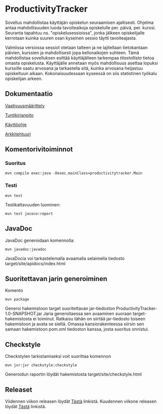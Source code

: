 # ProductivityTracker

Sovellus mahdollistaa käyttäjän opiskelun seuraamisen ajallisesti. Ohjelma antaa mahdollisuuden luoda tavoiteaikoja opiskelulle per. päivä, per. kurssi. Seuranta tapahtuu ns. "opiskelusessioissa", jonka jälkeen opiskelijalle kerrotaan kuinka suuren osan kyseinen sessio täytti tavoiteajasta.

Valmiissa versiossa sessiot otetaan talteen ja ne lajitellaan tietokantaan päivien, kurssien ja mahdollisesti jopa kellonaikojen suhteen. Tämä mahdollistaa sovelluksen esittää käyttäjälleen tarkempaa *tilastollista* tietoa omasta opiskelusta. Käyttäjälle annetaan myös mahdollisuus asettaa lopuksi kurssille saatu arvosana ja tarkastella sitä, kuinka arvosana heijastuu opiskeltuun aikaan. Kokonaisuudessaan kyseessä on siis statistinen työkalu opiskelijan arkeen.


## Dokumentaatio

[Vaativuusmäärittely](https://github.com/TuuPu/ot-harjoitustyo/blob/master/dokumentaatio/vaativuusmaarittely.md)

[Tuntikirjanpito](https://github.com/TuuPu/ot-harjoitustyo/blob/master/dokumentaatio/tuntikirjanpito.md)

[Käyttöohje](https://github.com/TuuPu/ot-harjoitustyo/blob/master/dokumentaatio/kayttoohje.md)

[Arkkitehtuuri](https://github.com/TuuPu/ot-harjoitustyo/blob/master/dokumentaatio/arkkitehtuuri.md)

## Komentorivitoiminnot

### Suoritus

```
mvn compile exec:java -Dexec.mainClass=productivitytracker.Main
```

### Testi

```
mvn test
```

Testikattavuuden luominen:

```
mvn test jacoco:report
```
## JavaDoc

JavaDoc generoidaan komennolla:

```
mvn javadoc:javadoc
```
JavaDocia voi tarkastelemalla avaamalla selaimella tiedosto target/site/apidocs/index.html

## Suoritettavan jarin generoiminen

Komento

```
mvn package
```

Generoi hakemistoon target suoritettavan jar-tiedoston ProductivityTracker-1.0-SNAPSHOT.jar
Jaria generoitaessa sen avaaminen suoraan target-hakemistosta ei toiminut. Ratkaisu tähän on siirtää jar-tiedosto toiseen hakemistoon ja avata se sieltä. Omassa kansiorakenteessa siirsin sen samaan hakemistoon pom.xml tiedoston kanssa, josta suoritus onnistui.

## Checkstyle

Checkstylen tarkistamiseksi voit suorittaa komennon

```
mvn jxr:jxr checkstyle:checkstyle
```

Generoidun raportin löydät hakemistosta target/site/checkstyle.html

## Releaset

Viidennen viikon releasen löydät [Tästä](https://github.com/TuuPu/ot-harjoitustyo/releases/tag/Viikko5) linkistä.
Kuudennen viikone releasen löydät [Tästä](https://github.com/TuuPu/ot-harjoitustyo/releases/tag/viikko6) linkistä.
